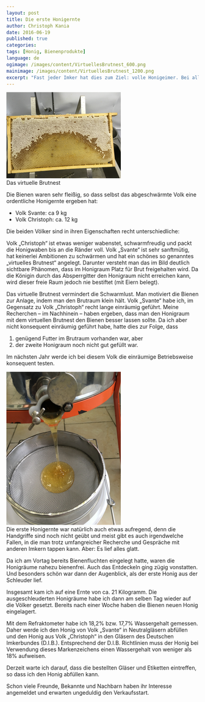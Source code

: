 ```yaml
---
layout: post
title: Die erste Honigernte
author: Christoph Kania
date: 2016-06-19
published: true
categories:
tags: [Honig, Bienenprodukte]
language: de
ogimage: /images/content/VirtuellesBrutnest_600.png
mainimage: /images/content/VirtuellesBrutnest_1200.png
excerpt: "Fast jeder Imker hat dies zum Ziel: volle Honigeimer. Bei aller Liebe zur Natur ist es doch erfreulich, leckeren Honig von den eigenen Bienen zu bekommen."
---
```


<div class="imageright" style="max-width:300px;"><img class="img-responsive img-rounded" src="/images/content/VirtuellesBrutnest_600.png" alt="Schwarm" />Das virtuelle Brutnest</div>

Die Bienen waren sehr fleißig, so dass selbst das abgeschwärmte Volk eine ordentliche Honigernte ergeben hat:

* Volk Svante: ca 9 kg
* Volk Christoph: ca. 12 kg

Die beiden Völker sind in ihren Eigenschaften recht unterschiedliche:

Volk „Christoph“ ist etwas weniger wabenstet, schwarmfreudig und packt die Honigwaben bis an die Ränder voll. Volk „Svante“ ist sehr sanftmütig, hat keinerlei Ambitionen zu schwärmen und hat ein schönes so genanntes „virtuelles Brutnest“ angelegt. Darunter versteht man das im Bild deutlich sichtbare Phänomen, dass im Honigraum Platz für Brut freigehalten wird. Da die Königin durch das Absperrgitter den Honigraum nicht erreichen kann, wird dieser freie Raum jedoch nie bestiftet (mit Eiern belegt).

Das virtuelle Brutnest vermindert die Schwarmlust. Man motiviert die Bienen zur Anlage, indem man den Brutraum klein hält. Volk „Svante“ habe ich, im Gegensatz zu Volk „Christoph“ recht lange einräumig geführt. Meine Recherchen – im Nachhinein – haben ergeben, dass man den Honigraum mit dem virtuellen Brutnest den Bienen besser lassen sollte. Da ich aber nicht konsequent einräumig geführt habe, hatte dies zur Folge, dass 

1. genügend Futter im Brutraum vorhanden war, aber
2. der zweite Honigraum noch nicht gut gefüllt war.

Im nächsten Jahr werde ich bei diesem Volk die einräumige Betriebsweise konsequent testen.

<div class="imageleft" style="max-width:300px;"><img class="img-responsive img-rounded" src="/images/content/Honigschleuder_600.png" alt="Schwarm" /></div>Die erste Honigernte war natürlich auch etwas aufregend, denn die Handgriffe sind noch nicht geübt und meist gibt es auch irgendwelche Fallen, in die man trotz umfangreicher Recherche und Gespräche mit anderen Imkern tappen kann. Aber: Es lief alles glatt.

Da ich am Vortag bereits Bienenfluchten eingelegt hatte, waren die Honigräume nahezu bienenfrei. Auch das Entdeckeln ging zügig vonstatten. Und besonders schön war dann der Augenblick, als der erste Honig aus der Schleuder lief.

Insgesamt kam ich auf eine Ernte von ca. 21 Kilogramm. Die ausgeschleuderten Honigräume habe ich dann am selben Tag wieder auf die Völker gesetzt. Bereits nach einer Woche haben die Bienen neuen Honig eingelagert.

Mit dem Refraktometer habe ich 18,2% bzw. 17,7% Wassergehalt gemessen. Daher werde ich den Honig von Volk „Svante“ in Neutralgläsern abfüllen und den Honig aus Volk „Christoph“ in den Gläsern des Deutschen Imkerbundes (D.I.B.). Entsprechend der D.I.B. Richtlinien muss der Honig bei Verwendung dieses Markenzeichens einen Wassergehalt von weniger als 18% aufweisen.

Derzeit warte ich darauf, dass die bestellten Gläser und Etiketten eintreffen, so dass ich den Honig abfüllen kann. 

Schon viele Freunde, Bekannte und Nachbarn haben ihr Interesse angemeldet und erwarten ungeduldig den Verkaufsstart.